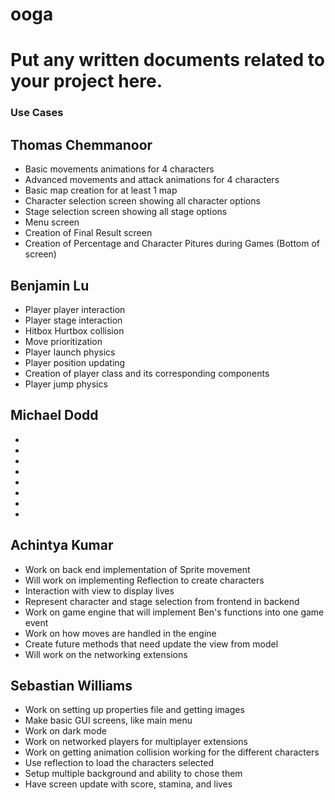 # ooga

Put any written documents related to your project here.
=======
### Use Cases

## Thomas Chemmanoor
* Basic movements animations for 4 characters
* Advanced movements and attack animations for 4 characters
* Basic map creation for at least 1 map
* Character selection screen showing all character options
* Stage selection screen showing all stage options
* Menu screen 
* Creation of Final Result screen 
* Creation of Percentage and Character Pitures during Games (Bottom of screen)

## Benjamin Lu
* Player player interaction
* Player stage interaction
* Hitbox Hurtbox collision
* Move prioritization
* Player launch physics
* Player position updating
* Creation of player class and its corresponding components
* Player jump physics 

## Michael Dodd
* 
* 
*
*
* 
* 
*
*

## Achintya Kumar
* Work on back end implementation of Sprite movement
* Will work on implementing Reflection to create characters
* Interaction with view to display lives
* Represent character and stage selection from frontend in backend
* Work on game engine that will implement Ben's functions into one game event
* Work on how moves are handled in the engine
* Create future methods that need update the view from model
* Will work on the networking extensions

## Sebastian Williams
* Work on setting up properties file and getting images
* Make basic GUI screens, like main menu
* Work on dark mode
* Work on networked players for multiplayer extensions
* Work on getting animation collision working for the different characters
* Use reflection to load the characters selected
* Setup multiple background and ability to chose them
* Have screen update with score, stamina, and lives

